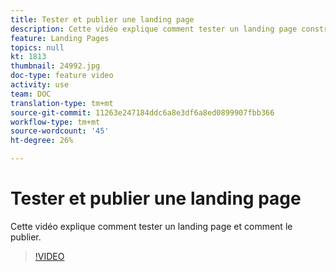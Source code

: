 ```yaml
---
title: Tester et publier une landing page
description: Cette vidéo explique comment tester un landing page construit à Adobe Campaign Standard et comment le publier.
feature: Landing Pages
topics: null
kt: 1813
thumbnail: 24992.jpg
doc-type: feature video
activity: use
team: DOC
translation-type: tm+mt
source-git-commit: 11263e247184ddc6a8e3df6a8ed0899907fbb366
workflow-type: tm+mt
source-wordcount: '45'
ht-degree: 26%

---
```



# Tester et publier une landing page

Cette vidéo explique comment tester un landing page et comment le publier.

>[!VIDEO](https://video.tv.adobe.com/v/24092?quality=12)
